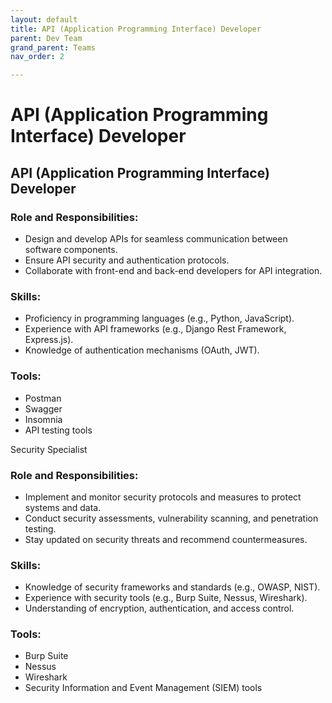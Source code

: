 ```yaml
---
layout: default
title: API (Application Programming Interface) Developer
parent: Dev Team
grand_parent: Teams
nav_order: 2

---
```


# API (Application Programming Interface) Developer

## <a id="_44p05dqhsys8"></a>API \(Application Programming Interface\) Developer

### <a id="_93z3ow51ibat"></a>__Role and Responsibilities:__

- Design and develop APIs for seamless communication between software components\.
- Ensure API security and authentication protocols\.
- Collaborate with front\-end and back\-end developers for API integration\.

### <a id="_tjlo57idpmbv"></a>__Skills:__

- Proficiency in programming languages \(e\.g\., Python, JavaScript\)\.
- Experience with API frameworks \(e\.g\., Django Rest Framework, Express\.js\)\.
- Knowledge of authentication mechanisms \(OAuth, JWT\)\.

### <a id="_1sc82ig3m5ap"></a>__Tools:__

- Postman
- Swagger
- Insomnia
- API testing tools

Security Specialist

### <a id="_6atez3s8c3u1"></a>__Role and Responsibilities:__

- Implement and monitor security protocols and measures to protect systems and data\.
- Conduct security assessments, vulnerability scanning, and penetration testing\.
- Stay updated on security threats and recommend countermeasures\.

### <a id="_o74zfgld7727"></a>__Skills:__

- Knowledge of security frameworks and standards \(e\.g\., OWASP, NIST\)\.
- Experience with security tools \(e\.g\., Burp Suite, Nessus, Wireshark\)\.
- Understanding of encryption, authentication, and access control\.

### <a id="_ezja4d9uzkrv"></a>__Tools:__

- Burp Suite
- Nessus
- Wireshark
- Security Information and Event Management \(SIEM\) tools

